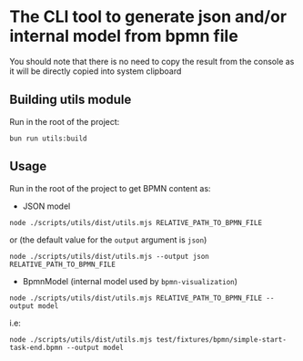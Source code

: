 # The CLI tool to generate json and/or internal model from bpmn file
You should note that there is no need to copy the result from the console as it will be directly copied into system clipboard

## Building utils module

Run in the root of the project:

```bun run utils:build```

## Usage

Run in the root of the project to get BPMN content as:

-  JSON model

```node ./scripts/utils/dist/utils.mjs RELATIVE_PATH_TO_BPMN_FILE```

or (the default value for the `output` argument is `json`)

```node ./scripts/utils/dist/utils.mjs --output json RELATIVE_PATH_TO_BPMN_FILE```

- BpmnModel (internal model used by `bpmn-visualization`)

```node ./scripts/utils/dist/utils.mjs RELATIVE_PATH_TO_BPMN_FILE --output model```

i.e:

```node ./scripts/utils/dist/utils.mjs test/fixtures/bpmn/simple-start-task-end.bpmn --output model```
